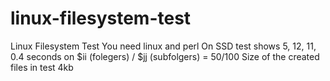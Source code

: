 # linux-filesystem-test
Linux Filesystem Test
You need linux and perl
On SSD test shows 5, 12, 11, 0.4 seconds on $ii (folegers) / $jj (subfolgers) =  50/100
Size of the created files in test 4kb
